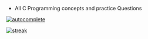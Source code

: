 - All C Programming concepts and practice Questions

[![autocomplete](https://codeium.com/badges/user/hided/autocomplete)](https://codeium.com/profile/hided)

[![streak](https://codeium.com/badges/v2/user/hided/streak)](https://codeium.com/profile/hided)
